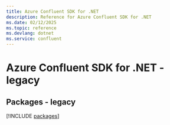 ```yaml
---
title: Azure Confluent SDK for .NET
description: Reference for Azure Confluent SDK for .NET
ms.date: 02/12/2025
ms.topic: reference
ms.devlang: dotnet
ms.service: confluent
---
```

# Azure Confluent SDK for .NET - legacy
## Packages - legacy
[!INCLUDE [packages](confluent-index.md)]